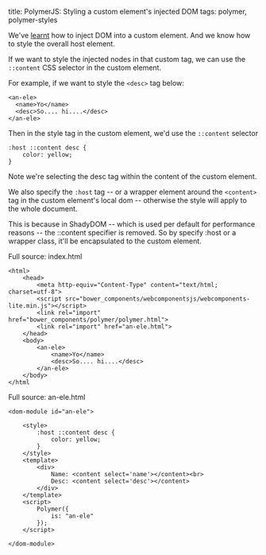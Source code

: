 title: PolymerJS: Styling a custom element's injected DOM
tags: polymer, polymer-styles

We've [learnt](http://blog.denevell.org/polymer-inject-dom-into-custom-element.html) how to inject DOM into a custom element. And we know how to style the overall host element.

If we want to style the injected nodes in that custom tag, we can use the ```::content``` CSS selector in the custom element.

For example, if we want to style the ```<desc>``` tag below:

    <an-ele>
      <name>Yo</name>
      <desc>So.... hi....</desc>
    </an-ele>

Then in the style tag in the custom element, we'd use the ```::content``` selector

    :host ::content desc {
        color: yellow;
    }  
  
Note we're selecting the desc tag within the content of the custom element.

We also specify the ```:host``` tag -- or a wrapper element around the ```<content>``` tag in the custom element's local dom -- otherwise the style will apply to the whole document.

This is because in ShadyDOM -- which is used per default for performance reasons -- the ::content specifier is removed. So by specify :host or a wrapper class, it'll be encapsulated to the custom element.

Full source: index.html

    <html>
        <head>
            <meta http-equiv="Content-Type" content="text/html; charset=utf-8">
            <script src="bower_components/webcomponentsjs/webcomponents-lite.min.js"></script>
            <link rel="import" href="bower_components/polymer/polymer.html">
            <link rel="import" href="an-ele.html">
        </head>
        <body>
            <an-ele>
                <name>Yo</name>
                <desc>So.... hi....</desc>
            </an-ele>
        </body>
    </html

Full source: an-ele.html

<link rel="import" href="bower_components/polymer/polymer.html">

    <dom-module id="an-ele">
    
        <style>
            :host ::content desc {
                color: yellow;
            }   
        </style>
        <template>
            <div> 
                Name: <content select='name'></content><br>
                Desc: <content select='desc'></content>
            </div>  
        </template>
        <script>
            Polymer({
                is: "an-ele"
            });
        </script>
    
    </dom-module>
